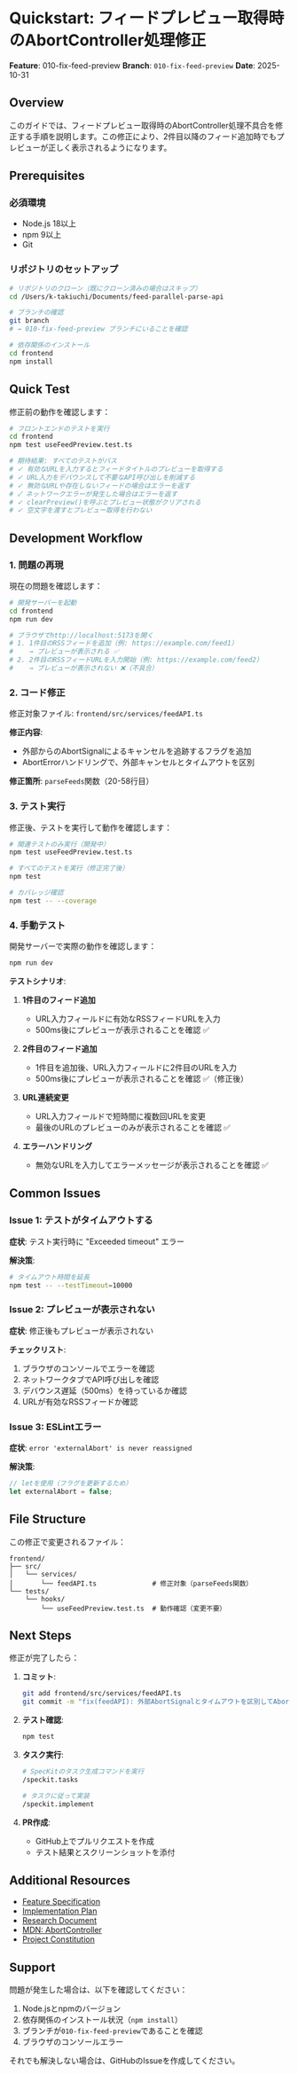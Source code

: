 # Quickstart: フィードプレビュー取得時のAbortController処理修正

**Feature**: 010-fix-feed-preview
**Branch**: `010-fix-feed-preview`
**Date**: 2025-10-31

## Overview

このガイドでは、フィードプレビュー取得時のAbortController処理不具合を修正する手順を説明します。この修正により、2件目以降のフィード追加時でもプレビューが正しく表示されるようになります。

## Prerequisites

### 必須環境

- Node.js 18以上
- npm 9以上
- Git

### リポジトリのセットアップ

```bash
# リポジトリのクローン（既にクローン済みの場合はスキップ）
cd /Users/k-takiuchi/Documents/feed-parallel-parse-api

# ブランチの確認
git branch
# → 010-fix-feed-preview ブランチにいることを確認

# 依存関係のインストール
cd frontend
npm install
```

## Quick Test

修正前の動作を確認します：

```bash
# フロントエンドのテストを実行
cd frontend
npm test useFeedPreview.test.ts

# 期待結果: すべてのテストがパス
# ✓ 有効なURLを入力するとフィードタイトルのプレビューを取得する
# ✓ URL入力をデバウンスして不要なAPI呼び出しを削減する
# ✓ 無効なURLや存在しないフィードの場合はエラーを返す
# ✓ ネットワークエラーが発生した場合はエラーを返す
# ✓ clearPreview()を呼ぶとプレビュー状態がクリアされる
# ✓ 空文字を渡すとプレビュー取得を行わない
```

## Development Workflow

### 1. 問題の再現

現在の問題を確認します：

```bash
# 開発サーバーを起動
cd frontend
npm run dev

# ブラウザでhttp://localhost:5173を開く
# 1. 1件目のRSSフィードを追加（例: https://example.com/feed1）
#    → プレビューが表示される ✅
# 2. 2件目のRSSフィードURLを入力開始（例: https://example.com/feed2）
#    → プレビューが表示されない ❌（不具合）
```

### 2. コード修正

修正対象ファイル: `frontend/src/services/feedAPI.ts`

**修正内容**:
- 外部からのAbortSignalによるキャンセルを追跡するフラグを追加
- AbortErrorハンドリングで、外部キャンセルとタイムアウトを区別

**修正箇所**: `parseFeeds`関数（20-58行目）

### 3. テスト実行

修正後、テストを実行して動作を確認します：

```bash
# 関連テストのみ実行（開発中）
npm test useFeedPreview.test.ts

# すべてのテストを実行（修正完了後）
npm test

# カバレッジ確認
npm test -- --coverage
```

### 4. 手動テスト

開発サーバーで実際の動作を確認します：

```bash
npm run dev
```

**テストシナリオ**:

1. **1件目のフィード追加**
   - URL入力フィールドに有効なRSSフィードURLを入力
   - 500ms後にプレビューが表示されることを確認 ✅

2. **2件目のフィード追加**
   - 1件目を追加後、URL入力フィールドに2件目のURLを入力
   - 500ms後にプレビューが表示されることを確認 ✅（修正後）

3. **URL連続変更**
   - URL入力フィールドで短時間に複数回URLを変更
   - 最後のURLのプレビューのみが表示されることを確認 ✅

4. **エラーハンドリング**
   - 無効なURLを入力してエラーメッセージが表示されることを確認 ✅

## Common Issues

### Issue 1: テストがタイムアウトする

**症状**: テスト実行時に "Exceeded timeout" エラー

**解決策**:
```bash
# タイムアウト時間を延長
npm test -- --testTimeout=10000
```

### Issue 2: プレビューが表示されない

**症状**: 修正後もプレビューが表示されない

**チェックリスト**:
1. ブラウザのコンソールでエラーを確認
2. ネットワークタブでAPI呼び出しを確認
3. デバウンス遅延（500ms）を待っているか確認
4. URLが有効なRSSフィードか確認

### Issue 3: ESLintエラー

**症状**: `error 'externalAbort' is never reassigned`

**解決策**:
```typescript
// letを使用（フラグを更新するため）
let externalAbort = false;
```

## File Structure

この修正で変更されるファイル：

```text
frontend/
├── src/
│   └── services/
│       └── feedAPI.ts              # 修正対象（parseFeeds関数）
└── tests/
    └── hooks/
        └── useFeedPreview.test.ts  # 動作確認（変更不要）
```

## Next Steps

修正が完了したら：

1. **コミット**:
   ```bash
   git add frontend/src/services/feedAPI.ts
   git commit -m "fix(feedAPI): 外部AbortSignalとタイムアウトを区別してAbortErrorを処理"
   ```

2. **テスト確認**:
   ```bash
   npm test
   ```

3. **タスク実行**:
   ```bash
   # SpecKitのタスク生成コマンドを実行
   /speckit.tasks

   # タスクに従って実装
   /speckit.implement
   ```

4. **PR作成**:
   - GitHub上でプルリクエストを作成
   - テスト結果とスクリーンショットを添付

## Additional Resources

- [Feature Specification](./spec.md)
- [Implementation Plan](./plan.md)
- [Research Document](./research.md)
- [MDN: AbortController](https://developer.mozilla.org/en-US/docs/Web/API/AbortController)
- [Project Constitution](../../.specify/memory/constitution.md)

## Support

問題が発生した場合は、以下を確認してください：

1. Node.jsとnpmのバージョン
2. 依存関係のインストール状況（`npm install`）
3. ブランチが`010-fix-feed-preview`であることを確認
4. ブラウザのコンソールエラー

それでも解決しない場合は、GitHubのIssueを作成してください。

